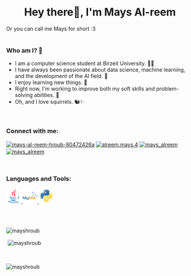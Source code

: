 
<h1 align="center">Hey there👋, I'm Mays Al-reem</h1>

Or you can call me Mays for short :3 
<br>
<br>


<h3 align="left">Who am I? 🤨</h3> 

- I am a computer science student at Birzeit University. 👩‍💻
- I have always been passionate about data science, machine learning, and the development of the AI field. 🤖
- I enjoy learning new things. 🌟
- Right now, I'm working to improve both my soft skills and problem-solving abilities. 🌿
- Oh, and I love squirrels. 🐿️✨

<br>

<h3 align="left">Connect with me:</h3>
<p align="left">
<a href="https://linkedin.com/in/mays-al-reem-hroub-80472426a" target="blank"><img align="center" src="https://raw.githubusercontent.com/rahuldkjain/github-profile-readme-generator/master/src/images/icons/Social/linked-in-alt.svg" alt="mays-al-reem-hroub-80472426a" height="30" width="40" /></a>
<a href="https://fb.com/alreem.mays.4" target="blank"><img align="center" src="https://raw.githubusercontent.com/rahuldkjain/github-profile-readme-generator/master/src/images/icons/Social/facebook.svg" alt="alreem.mays.4" height="30" width="40" /></a>
<a href="https://codeforces.com/profile/mays_alreem" target="blank"><img align="center" src="https://raw.githubusercontent.com/rahuldkjain/github-profile-readme-generator/master/src/images/icons/Social/codeforces.svg" alt="mays_alreem" height="30" width="40" /></a>
<a href="https://www.leetcode.com/mays_alreem" target="blank"><img align="center" src="https://raw.githubusercontent.com/rahuldkjain/github-profile-readme-generator/master/src/images/icons/Social/leet-code.svg" alt="mays_alreem" height="30" width="40" /></a>
</p>

<br>

<h3 align="left">Languages and Tools:</h3>
<p align="left"> <a href="https://www.java.com" target="_blank" rel="noreferrer"> <img src="https://raw.githubusercontent.com/devicons/devicon/master/icons/java/java-original.svg" alt="java" width="40" height="40"/> </a> <a href="https://www.mysql.com/" target="_blank" rel="noreferrer"> <img src="https://raw.githubusercontent.com/devicons/devicon/master/icons/mysql/mysql-original-wordmark.svg" alt="mysql" width="40" height="40"/> </a> <a href="https://www.python.org" target="_blank" rel="noreferrer"> <img src="https://raw.githubusercontent.com/devicons/devicon/master/icons/python/python-original.svg" alt="python" width="40" height="40"/> </a> </p>

<br>
<br>

<p><img align="left" src="https://github-readme-stats.vercel.app/api/top-langs?username=mayshroub&show_icons=true&locale=en&layout=compact" alt="mayshroub" /></p>
<br>
<p>&nbsp;<img align="center" src="https://github-readme-stats.vercel.app/api?username=mayshroub&show_icons=true&locale=en" alt="mayshroub" /></p>
<br>
<p><img align="center" src="https://github-readme-streak-stats.herokuapp.com/?user=mayshroub&" alt="mayshroub" /></p>


